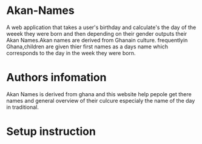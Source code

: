 # Akan-Names
A web application that takes a user's birthday and calculate's the day of the weeek they were born
and then depending on their gender outputs their Akan Names.Akan names are derived from Ghanain culture.
frequentlyin Ghana,children are given thier first names as a days name which corresponds to the day in the week
they were born.

# Authors infomation
Akan Names is derived from ghana and this website help pepole get there names and general overview of their culcure
especialy the name of the day in traditional.

# Setup instruction

